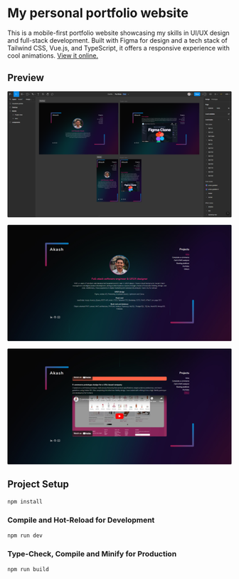 # My personal portfolio website
This is a mobile-first portfolio website showcasing my skills in UI/UX design and full-stack development. Built with Figma for design and a tech stack of Tailwind CSS, Vue.js, and TypeScript, it offers a responsive experience with cool animations. [View it online.](https://arif.codes)

## Preview

![Akash portfolio preview image 1](/.preview/figma-design.png)

![Akash portfolio preview image 2](/.preview/1.png)

![Akash portfolio preview image 3](/.preview/2.png)

## Project Setup

```sh
npm install
```

### Compile and Hot-Reload for Development

```sh
npm run dev
```

### Type-Check, Compile and Minify for Production

```sh
npm run build
```
